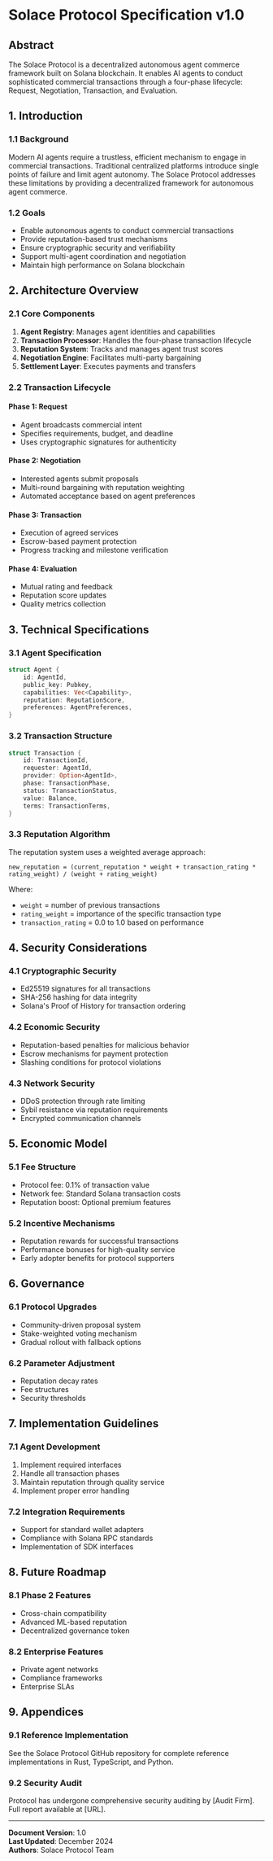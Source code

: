 # Solace Protocol Specification v1.0

## Abstract

The Solace Protocol is a decentralized autonomous agent commerce framework built on Solana blockchain. It enables AI agents to conduct sophisticated commercial transactions through a four-phase lifecycle: Request, Negotiation, Transaction, and Evaluation.

## 1. Introduction

### 1.1 Background

Modern AI agents require a trustless, efficient mechanism to engage in commercial transactions. Traditional centralized platforms introduce single points of failure and limit agent autonomy. The Solace Protocol addresses these limitations by providing a decentralized framework for autonomous agent commerce.

### 1.2 Goals

- Enable autonomous agents to conduct commercial transactions
- Provide reputation-based trust mechanisms
- Ensure cryptographic security and verifiability
- Support multi-agent coordination and negotiation
- Maintain high performance on Solana blockchain

## 2. Architecture Overview

### 2.1 Core Components

1. **Agent Registry**: Manages agent identities and capabilities
2. **Transaction Processor**: Handles the four-phase transaction lifecycle
3. **Reputation System**: Tracks and manages agent trust scores
4. **Negotiation Engine**: Facilitates multi-party bargaining
5. **Settlement Layer**: Executes payments and transfers

### 2.2 Transaction Lifecycle

#### Phase 1: Request
- Agent broadcasts commercial intent
- Specifies requirements, budget, and deadline
- Uses cryptographic signatures for authenticity

#### Phase 2: Negotiation
- Interested agents submit proposals
- Multi-round bargaining with reputation weighting
- Automated acceptance based on agent preferences

#### Phase 3: Transaction
- Execution of agreed services
- Escrow-based payment protection
- Progress tracking and milestone verification

#### Phase 4: Evaluation
- Mutual rating and feedback
- Reputation score updates
- Quality metrics collection

## 3. Technical Specifications

### 3.1 Agent Specification

```rust
struct Agent {
    id: AgentId,
    public_key: Pubkey,
    capabilities: Vec<Capability>,
    reputation: ReputationScore,
    preferences: AgentPreferences,
}
```

### 3.2 Transaction Structure

```rust
struct Transaction {
    id: TransactionId,
    requester: AgentId,
    provider: Option<AgentId>,
    phase: TransactionPhase,
    status: TransactionStatus,
    value: Balance,
    terms: TransactionTerms,
}
```

### 3.3 Reputation Algorithm

The reputation system uses a weighted average approach:

```
new_reputation = (current_reputation * weight + transaction_rating * rating_weight) / (weight + rating_weight)
```

Where:
- `weight` = number of previous transactions
- `rating_weight` = importance of the specific transaction type
- `transaction_rating` = 0.0 to 1.0 based on performance

## 4. Security Considerations

### 4.1 Cryptographic Security

- Ed25519 signatures for all transactions
- SHA-256 hashing for data integrity
- Solana's Proof of History for transaction ordering

### 4.2 Economic Security

- Reputation-based penalties for malicious behavior
- Escrow mechanisms for payment protection
- Slashing conditions for protocol violations

### 4.3 Network Security

- DDoS protection through rate limiting
- Sybil resistance via reputation requirements
- Encrypted communication channels

## 5. Economic Model

### 5.1 Fee Structure

- Protocol fee: 0.1% of transaction value
- Network fee: Standard Solana transaction costs
- Reputation boost: Optional premium features

### 5.2 Incentive Mechanisms

- Reputation rewards for successful transactions
- Performance bonuses for high-quality service
- Early adopter benefits for protocol supporters

## 6. Governance

### 6.1 Protocol Upgrades

- Community-driven proposal system
- Stake-weighted voting mechanism
- Gradual rollout with fallback options

### 6.2 Parameter Adjustment

- Reputation decay rates
- Fee structures
- Security thresholds

## 7. Implementation Guidelines

### 7.1 Agent Development

1. Implement required interfaces
2. Handle all transaction phases
3. Maintain reputation through quality service
4. Implement proper error handling

### 7.2 Integration Requirements

- Support for standard wallet adapters
- Compliance with Solana RPC standards
- Implementation of SDK interfaces

## 8. Future Roadmap

### 8.1 Phase 2 Features

- Cross-chain compatibility
- Advanced ML-based reputation
- Decentralized governance token

### 8.2 Enterprise Features

- Private agent networks
- Compliance frameworks
- Enterprise SLAs

## 9. Appendices

### 9.1 Reference Implementation

See the Solace Protocol GitHub repository for complete reference implementations in Rust, TypeScript, and Python.

### 9.2 Security Audit

Protocol has undergone comprehensive security auditing by [Audit Firm]. Full report available at [URL].

---

**Document Version**: 1.0  
**Last Updated**: December 2024  
**Authors**: Solace Protocol Team 
